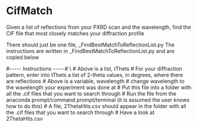 # CifMatch
Given a list of reflections from your PXRD scan and the wavelength, find the CIF file that most closely matches your diffraction profile

There should just be one file, _FindBestMatchToReflectionList.py
The instructions are written in _FindBestMatchToReflectionList.py and are copied below

\#----- Instructions -----# \\
\# Above is a list, tThets
\# For your diffraction pattern, enter into tThets a list of 2-theta values, in degrees, where there are reflections
\# Above is a variable, wavelength
\# change wavelength to the wavelength your experiment was done at
\# Put this file into a folder with all the .cif files that you want to search through
\# Run the file from the anaconda prompt/command prompt/terminal (it is assumed the user knows how to do this)
\# A file, 2ThetaHits.csv should appear in the folder with all the .cif files that you want to search through
\# Have a look at 2ThetaHits.csv
